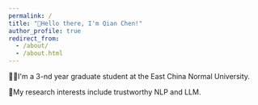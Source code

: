 ```yaml
---
permalink: /
title: "👏Hello there, I'm Qian Chen!"
author_profile: true
redirect_from: 
  - /about/
  - /about.html
---
```


👨‍💻I'm a 3-nd year graduate student at the East China Normal University.

🔬My research interests include trustworthy NLP and LLM.
